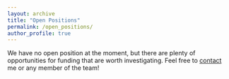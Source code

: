 ```yaml
---
layout: archive
title: "Open Positions"
permalink: /open_positions/
author_profile: true
---
```


We have no open position at the moment, but there are plenty of opportunities for funding that are worth investigating. Feel free to [contact](/Contact) me or any member of the team!